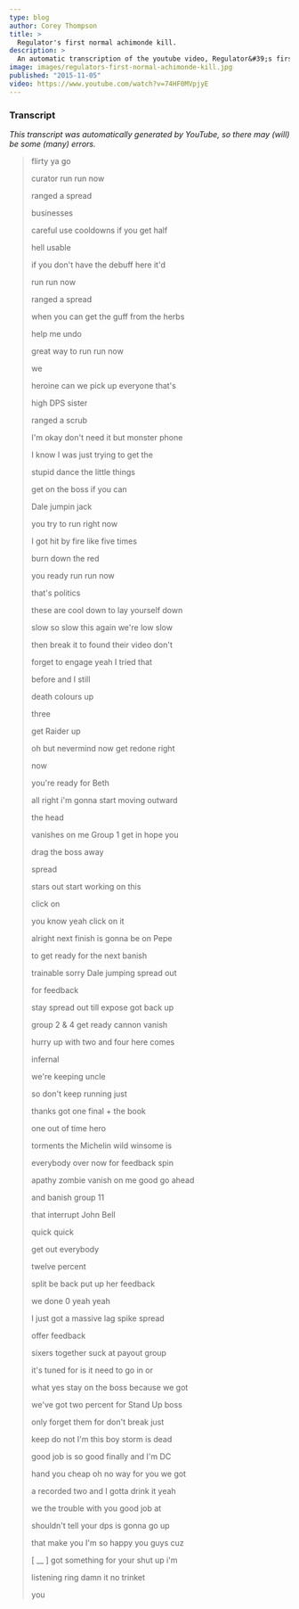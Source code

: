 ```yaml
---
type: blog
author: Corey Thompson
title: >
  Regulator's first normal achimonde kill.
description: >
  An automatic transcription of the youtube video, Regulator&#39;s first normal achimonde kill., generated from youtube captions.
image: images/regulators-first-normal-achimonde-kill.jpg
published: "2015-11-05"
video: https://www.youtube.com/watch?v=74HF0MVpjyE
---
```




### Transcript

*This transcript was automatically generated by YouTube, so there may (will) be some (many) errors.*

>flirty ya go
>
> curator run run now
>
> ranged a spread
>
> businesses
>
> careful use cooldowns if you get half
>
> hell usable
>
> if you don&#39;t have the debuff here it&#39;d
>
> run run now
>
> ranged a spread
>
> when you can get the guff from the herbs
>
> help me undo
>
> great way to run run now
>
> we
>
> heroine can we pick up everyone that&#39;s
>
> high DPS sister
>
> ranged a scrub
>
> I&#39;m okay don&#39;t need it but monster phone
>
> I know I was just trying to get the
>
> stupid dance the little things
>
> get on the boss if you can
>
> Dale jumpin jack
>
> you try to run right now
>
> I got hit by fire like five times
>
> burn down the red
>
> you ready run run now
>
> that&#39;s politics
>
> these are cool down to lay yourself down
>
> slow so slow this again we&#39;re low slow
>
> then break it to found their video don&#39;t
>
> forget to engage yeah I tried that
>
> before and I still
>
> death colours up
>
> three
>
> get Raider up
>
> oh but nevermind now get redone right
>
> now
>
> you&#39;re ready for Beth
>
> all right i&#39;m gonna start moving outward
>
> the head
>
> vanishes on me Group 1 get in hope you
>
> drag the boss away
>
> spread
>
> stars out start working on this
>
> click on
>
> you know yeah click on it
>
> alright next finish is gonna be on Pepe
>
> to get ready for the next banish
>
> trainable sorry Dale jumping spread out
>
> for feedback
>
> stay spread out till expose got back up
>
> group 2 &amp; 4 get ready cannon vanish
>
> hurry up with two and four here comes
>
> infernal
>
> we&#39;re keeping uncle
>
> so don&#39;t keep running just
>
> thanks got one final + the book
>
> one out of time hero
>
> torments the Michelin wild winsome is
>
> everybody over now for feedback spin
>
> apathy zombie vanish on me good go ahead
>
> and banish group 11
>
> that interrupt John Bell
>
> quick quick
>
> get out everybody
>
> twelve percent
>
> split be back put up her feedback
>
> we done 0 yeah yeah
>
> I just got a massive lag spike spread
>
> offer feedback
>
> sixers together suck at payout group
>
> it&#39;s tuned for is it need to go in or
>
> what yes stay on the boss because we got
>
> we&#39;ve got two percent for Stand Up boss
>
> only forget them for don&#39;t break just
>
> keep do not I&#39;m this boy storm is dead
>
> good job is so good finally and I&#39;m DC
>
> hand you cheap oh no way for you we got
>
> a recorded two and I gotta drink it yeah
>
> we the trouble with you good job at
>
> shouldn&#39;t tell your dps is gonna go up
>
> that make you I&#39;m so happy you guys cuz
>
> [ __ ] got something for your shut up i&#39;m
>
> listening ring damn it no trinket
>
> you
